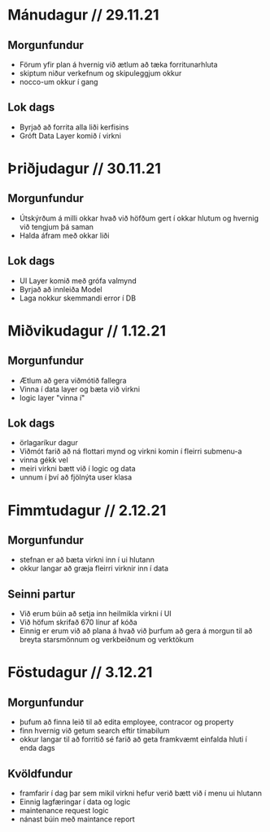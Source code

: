 # Mánudagur // 29.11.21
## Morgunfundur
- Förum yfir plan á hvernig við ætlum að tæka forritunarhluta
- skiptum niður verkefnum og skipuleggjum okkur
- nocco-um okkur í gang

## Lok dags
- Byrjað að forrita alla liði kerfisins
- Gróft Data Layer komið í virkni


# Þriðjudagur // 30.11.21
## Morgunfundur
- Útskýrðum á milli okkar hvað við höfðum gert í okkar hlutum og hvernig við tengjum þá saman
- Halda áfram með okkar liði

## Lok dags
- UI Layer komið með grófa valmynd
- Byrjað að innleiða Model
- Laga nokkur skemmandi error í DB

# Miðvikudagur // 1.12.21

## Morgunfundur
- Ætlum að gera viðmótið fallegra
- Vinna í data layer og bæta við virkni 
- logic layer "vinna í"
## Lok dags
- örlagaríkur dagur
- Viðmót farið að ná flottari mynd og virkni komin í fleirri submenu-a
- vinna gékk vel
- meiri virkni bætt við í logic og data
- unnum í því að fjölnýta user klasa

# Fimmtudagur // 2.12.21
## Morgunfundur
- stefnan er að bæta virkni inn í ui hlutann
- okkur langar að græja fleirri virknir inn í data

## Seinni partur 
- Við erum búin að setja inn heilmikla virkni í UI
- Við höfum skrifað 670 línur af kóða
- Einnig er erum við að plana á hvað við þurfum að gera á morgun til að breyta starsmönnum og verkbeiðnum og verktökum

# Föstudagur // 3.12.21
## Morgunfundur
- þufum að finna leið til að edita employee, contracor og property
- finn hvernig við getum search eftir tímabilum
- okkur langar til að forritið sé farið að geta framkvæmt einfalda hluti í enda dags
## Kvöldfundur
- framfarir í dag þar sem mikil virkni hefur verið bætt við í menu ui hlutann
- Einnig  lagfæringar í data og logic
- maintenance request logic
- nánast búin með maintance report

